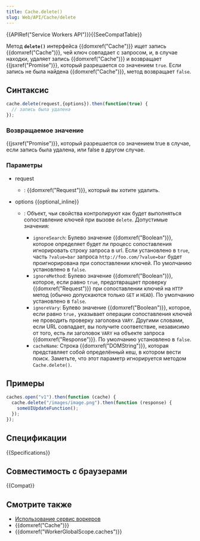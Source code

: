 ```yaml
---
title: Cache.delete()
slug: Web/API/Cache/delete
---
```


{{APIRef("Service Workers API")}}{{SeeCompatTable}}

Метод **`delete()`** интерфейса {{domxref("Cache")}} ищет запись {{domxref("Cache")}}, чей ключ совпадает с запросом, и, в случае находки, удаляет запись {{domxref("Cache")}} и возвращает {{jsxref("Promise")}}, который разрешается со значением `true`. Если запись не была найдена {{domxref("Cache")}}, метод возвращает `false`.

## Синтаксис

```js
cache.delete(request,{options}).then(function(true) {
  // запись была удалена
});
```

### Возвращаемое значение

{{jsxref("Promise")}}, который разрешается со значением true в случае, если запись была удалена, или false в другом случае.

### Параметры

- request
  - : {{domxref("Request")}}, который вы хотите удалить.
- options {{optional_inline}}

  - : Объект, чьи свойства контролируют как будет выполняться сопоставление ключей при вызове `delete`. Допустимые значения:

    - `ignoreSearch`: Булево значение {{domxref("Boolean")}}, которое определяет будет ли процесс сопоставления игнорировать строку запроса в url. Если установлено в `true`, часть `?value=bar` запроса `http://foo.com/?value=bar` будет проигнорирована при сопоставлении ключей. По умолчанию установлено в `false`.
    - `ignoreMethod`: Булево значение {{domxref("Boolean")}}, которое, если равно `true`, предотвращает проверку {{domxref("Request")}} при сопоставлении ключей на `HTTP` метод (обычно допускаются только `GET` и `HEAD`). По умолчанию установлено в `false`.
    - `ignoreVary`: Булево значение {{domxref("Boolean")}}, которое, если равно `true,` указывает операции сопоставления ключей не проводить проверку заголовка `VARY`. Другими словами, если URL совпадает, вы получите соответствие, независимо от того, есть ли заголовок `VARY` на объекте запроса {{domxref("Response")}}. По умолчанию установлено в `false`.
    - `cacheName`: Строка {{domxref("DOMString")}}, которая представляет собой определённый кеш, в котором вести поиск. Заметьте, что этот параметр игнорируется методом `Cache.delete()`.

## Примеры

```js
caches.open("v1").then(function (cache) {
  cache.delete("/images/image.png").then(function (response) {
    someUIUpdateFunction();
  });
});
```

## Спецификации

{{Specifications}}

## Совместимость с браузерами

{{Compat}}

## Смотрите также

- [Использование сервис воркеров](/ru/docs/Web/API/ServiceWorker_API/Using_Service_Workers)
- {{domxref("Cache")}}
- {{domxref("WorkerGlobalScope.caches")}}
